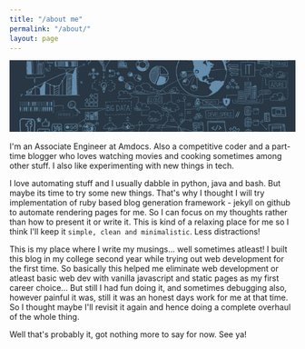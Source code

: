 ```yaml
---
title: "/about me"
permalink: "/about/"
layout: page
---
```


![just some random cover pic](/assets/images/cover.jpg)

I'm an Associate Engineer at Amdocs. Also a competitive coder and a part-time blogger who loves watching movies and cooking sometimes among other stuff. I also like experimenting with new things in tech. 


I love automating stuff and I usually dabble in python, java and bash. But maybe its time to try some new things. That's why I thought I will try implementation of ruby based blog generation framework - jekyll on github to automate rendering pages for me. So I can focus on my thoughts rather than how to present it or write it. This is kind of a relaxing place for me so I think I'll keep it ```simple, clean and minimalistic```. Less distractions!


This is my place where I write my musings... well sometimes atleast! I built this blog in my college second year while trying out web development for the first time. So basically this helped me eliminate web development or atleast basic web dev with vanilla javascript and static pages as my first career choice... But still I had fun doing it, and sometimes debugging also, however painful it was, still it was an honest days work for me at that time. So I thought maybe I'll revisit it again and hence doing a complete overhaul of the whole thing.


Well that's probably it, got nothing more to say for now. See ya!